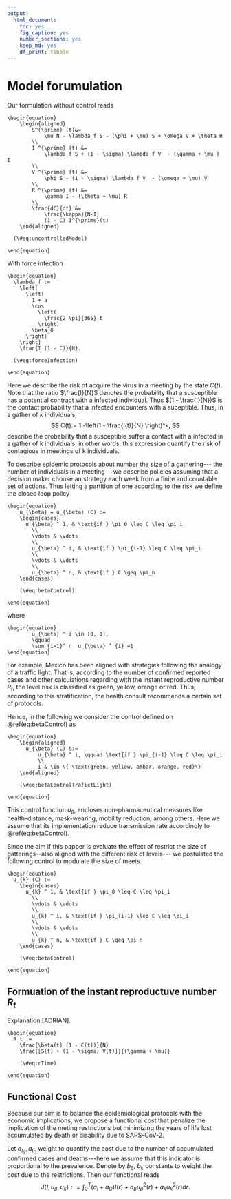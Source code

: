 ```yaml
---
output: 
  html_document: 
    toc: yes
    fig_caption: yes
    number_sections: yes
    keep_md: yes
    df_print: tibble
---
```


# Model forumulation

Our formulation without control reads

```{=tex}
\begin{equation}
    \begin{aligned}
        S^{\prime} (t)&= 
            \mu N - \lambda_f S - (\phi + \mu) S + \omega V + \theta R
        \\
        I ^{\prime} (t) &= 
            \lambda_f S + (1 - \sigma) \lambda_f V  - (\gamma + \mu ) I
        \\
        V ^{\prime} (t) &= 
            \phi S - (1 - \sigma) \lambda_f V  - (\omega + \mu) V
        \\
        R ^{\prime} (t) &= 
            \gamma I - (\theta + \mu) R
        \\
        \frac{dC}{dt} &=
            \frac{\kappa}{N-I}
            (1 - C) I^{\prime}(t)
    \end{aligned}

  (\#eq:uncontrolledModel)

\end{equation}
```

With force infection

```{=tex}
\begin{equation}
  \lambda_f := 
    \left[
      \left(
        1 + a 
        \cos 
          \left(
            \frac{2 \pi}{365} t
          \right) 
        \beta_0
      \right)
    \right] 
    \frac{I (1 - C)}{N}.
  
  (\#eq:forceInfection)

\end{equation}
```
Here we describe the risk of acquire the virus in a meeting by
the state $C(t)$. Note that the ratio $\frac{I}{N}$ denotes the probability
that a susceptible has a potential contract with a infected individual. 
Thus $(1 - \frac{I}{N})$ is the contact probability that a infected encounters with
a suceptible. Thus, in a gather of $k$ individuals,  
$$
  C(t):= 1 -\left(1 - \frac{I(t)}{N} \right)^k,
$$
describe the probability that a susceptible suffer a contact with a infected in
a gather of k individuals, in other words, this expression quantify the risk 
of contagious in meetings of k individuals.


To describe epidemic protocols about number the size of a gathering--- the
number of individuals in a meeting---we describe policies assuming that a
decision maker choose an strategy each week from a finite and countable set of
actions. Thus letting a partition of one according to the risk we define the
closed loop policy

```{=tex }
\begin{equation} 
    u_{\beta} = u_{\beta} (C) := 
    \begin{cases}
      u_{\beta} ^ 1, & \text{if } \pi_0 \leq C \leq \pi_i
        \\
        \vdots & \vdots
        \\
        u_{\beta} ^ i, & \text{if } \pi_{i-1} \leq C \leq \pi_i
        \\
        \vdots & \vdots
        \\
        u_{\beta} ^ n, & \text{if } C \geq \pi_n
    \end{cases}
    
    (\#eq:betaControl)
    
\end{equation}
```

where

```{=tex }
\begin{equation}
        u_{\beta} ^ i \in [0, 1], 
        \qquad
        \sum_{i=1}^ n  u_{\beta} ^ {i} =1
\end{equation}
```

For example, Mexico has been aligned with strategies following the analogy of a
traffic light. That is, according to the number of confirmed reported cases and
other calculations regarding with the instant reproductive number $R_t$, the
level risk is classified as green, yellow, orange or red. Thus, according to
this stratification, the health consult recommends a certain set of protocols.

Hence, in the following we consider the control defined on \@ref(eq:betaControl)
as

```{=tex }
\begin{equation} 
    \begin{aligned}
      u_{\beta} (C) &:= 
          u_{\beta} ^ i, \qquad \text{if } \pi_{i-1} \leq C \leq \pi_i
          \\
          i & \in \{ \text{green, yellow, ambar, orange, red}\}
    \end{aligned}
    
    (\#eq:betaControlTrafictLight)
    
\end{equation}
```
This control function $u_\beta$, encloses non-pharmaceutical measures like
health-distance, mask-wearing, mobility reduction, among others. Here we assume
that its implementation reduce transmission rate accordingly to 
\@ref(eq:betaControl).

Since the aim if this papper is evaluate the effect of restrict the size of 
gatterings--also aligned with the different risk of levels---
we postulated the following control to modulate the size of meets.

```{=tex }
\begin{equation} 
  u_{k} (C) := 
    \begin{cases}
      u_{k} ^ 1, & \text{if } \pi_0 \leq C \leq \pi_i
        \\
        \vdots & \vdots
        \\
        u_{k} ^ i, & \text{if } \pi_{i-1} \leq C \leq \pi_i
        \\
        \vdots & \vdots
        \\
        u_{k} ^ n, & \text{if } C \geq \pi_n
    \end{cases}
    
    (\#eq:betaControl)
    
\end{equation}
```

## Formuation of the instant reproductuve number $R_t$
  Explanation [ADRIAN].
  
```{=tex }
\begin{equation} 
  R_t := 
    \frac{\beta(t) (1 - C(t))}{N}
    \frac{[S(t) + (1 - \sigma) V(t)]}{(\gamma + \mu)}
    
    (\#eq:rTime)
    
\end{equation}
```


## Functional Cost

Because our aim is to balance the epidemiological protocols with the
economic implications, we propose a functional cost that penalize the
implication of the meting restrictions but minimizing the years of 
life lost accumulated by death or disability due to SARS-CoV-2.

Let $a_{I_S}, a_{I_D}$ weight to quantify the cost due to the number 
of accumulated confirmed cases and deaths---here we assume that this
indicator is proportional to the prevalence. Denote by $b_{\beta}$, 
$b_{k}$ constants to weight the cost due to the restrictions. Then
our functional reads
$$
  J(I, u_\beta, u_k): = \int_{0}^T 
    (a_{I} + a_{D}) I(r) + 
    a_{\beta} u_{\beta}^2(r) + 
    a_k u_k^2(r) dr.
$$

